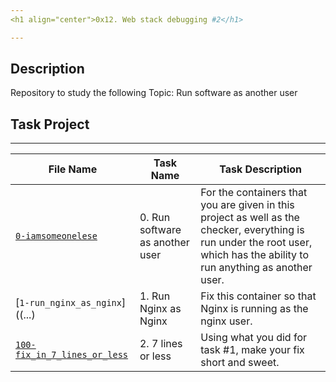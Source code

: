 ```yaml
---
<h1 align="center">0x12. Web stack debugging #2</h1>

---
```


## Description
Repository to study the following Topic: Run software as another user


## Task Project
---
File Name|Task Name|Task Description
---|---|---
[`0-iamsomeonelese`](...)|0. Run software as another user|For the containers that you are given in this project as well as the checker, everything is run under the root user, which has the ability to run anything as another user.
[`1-run_nginx_as_nginx`]((...)|1. Run Nginx as Nginx|Fix this container so that Nginx is running as the nginx user.
[`100-fix_in_7_lines_or_less`](...)|2. 7 lines or less|Using what you did for task #1, make your fix short and sweet.
